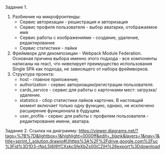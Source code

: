 Задание 1.

1. Разбиение на микрофронтенды:
    - Сервис авторизации - решистрация и авторизация
    - Сервис профиля пользователя - выбор аватарки, отображаемое имя
    - Сервис работы с изображениями - создание, удаление, редактирование
    - Сервис статистики - лайки
2. Фреймворк для декомпозиции - Webpack Module Federation. Основная причина выбора именно этого подхода - все компоненты написаны на react, что нивелирует преимущество использования Single SPA как подхода, не зависящего от набора фреймворков. 
3. Структура проекта:
    - host - главное приложение;
    - authorization - сервис авторизации/регистрации пользователя.
    - cards_service - сервис для работы с карточками мест: загрузка/удаление.
    - statistics - сбор статистики лайков карточек. В настоящий момент включает только одну функцию, однако, не исключено расширение функционала в будущем.
    - user_profile - сервис для работы с профилем пользователя - редактирование имени, аватара.

Задание 2.
Ссылка на диаграмму: https://viewer.diagrams.net/?tags=%7B%7D&lightbox=1&highlight=0000ff&edit=_blank&layers=1&nav=1&title=sprint_1_solution.drawio#Uhttps%3A%2F%2Fdrive.google.com%2Fuc%3Fid%3D1D3-rNxL5I6I9YCXxkcSfeXbZs00iCZIH%26export%3Ddownload
